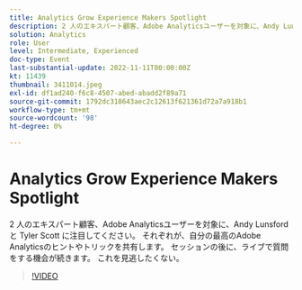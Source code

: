 ```yaml
---
title: Analytics Grow Experience Makers Spotlight
description: 2 人のエキスパート顧客、Adobe Analyticsユーザーを対象に、Andy Lunsford と Tyler Scott に注目してください。 それぞれが、自分の最高のAdobe Analyticsのヒントやトリックを共有します。 セッションの後に、ライブで質問をする機会が続きます。 これを見逃したくない。
solution: Analytics
role: User
level: Intermediate, Experienced
doc-type: Event
last-substantial-update: 2022-11-11T00:00:00Z
kt: 11439
thumbnail: 3411014.jpeg
exl-id: df1ad240-f6c8-4507-abed-abadd2f89a71
source-git-commit: 1792dc318643aec2c12613f621361d72a7a918b1
workflow-type: tm+mt
source-wordcount: '98'
ht-degree: 0%

---
```


# Analytics Grow Experience Makers Spotlight

2 人のエキスパート顧客、Adobe Analyticsユーザーを対象に、Andy Lunsford と Tyler Scott に注目してください。 それぞれが、自分の最高のAdobe Analyticsのヒントやトリックを共有します。 セッションの後に、ライブで質問をする機会が続きます。 これを見逃したくない。

>[!VIDEO](https://video.tv.adobe.com/v/3411014/?quality=12&learn=on)

